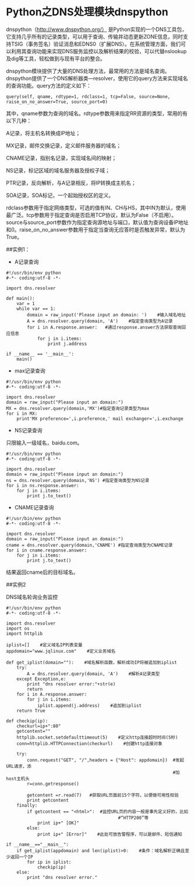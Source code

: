 # Python之DNS处理模块dnspython

dnspython（http://www.dnspython.org/） 是Python实现的一个DNS工具包，它支持几乎所有的记录类型，可以用于查询、传输并动态更新ZONE信息，同时支持TSIG（事务签名）验证消息和EDNS0（扩展DNS）。在系统管理方面，我们可以利用其查询功能来实现DNS服务监控以及解析结果的校验，可以代替nslookup及dig等工具，轻松做到与现有平台的整合。

dnspython模块提供了大量的DNS处理方法，最常用的方法是域名查询。dnspython提供了一个DNS解析器类—resolver，使用它的query方法来实现域名的查询功能。query方法的定义如下：
 
```
query(self, qname, rdtype=1, rdclass=1, tcp=False, source=None, raise_on_no_answer=True, source_port=0) 

```

其中，qname参数为查询的域名。rdtype参数用来指定RR资源的类型，常用的有以下几种：

A记录，将主机名转换成IP地址；

MX记录，邮件交换记录，定义邮件服务器的域名；

CNAME记录，指别名记录，实现域名间的映射；

NS记录，标记区域的域名服务器及授权子域；

PTR记录，反向解析，与A记录相反，将IP转换成主机名；

SOA记录，SOA标记，一个起始授权区的定义。

rdclass参数用于指定网络类型，可选的值有IN、CH与HS，其中IN为默认，使用最广泛。tcp参数用于指定查询是否启用TCP协议，默认为False（不启用）。source与source_port参数作为指定查询源地址与端口，默认值为查询设备IP地址和0。raise_on_no_answer参数用于指定当查询无应答时是否触发异常，默认为True。

##实例1：

* A记录查询

```
#!/usr/bin/env python
#-*- coding:utf-8 -*-

import dns.resolver

def main():
    var = 1
    while var == 1:
        domain = raw_input('Please input an domain: ')    #输入域名地址
        A = dns.resolver.query(domain, 'A')    #指定查询类型为A记录
        for i in A.response.answer:   #通过response.answer方法获取查询回应信息
            for j in i.items:
                print j.address

if __name__ == '__main__':
    main()
```

* max记录查询

```
#!/usr/bin/env python
#-*- coding:utf-8 -*-

import dns.resolver
domain = raw_input("Please input an domain:")
MX = dns.resolver.query(domain,'MX')#指定查询记录类型为max
for i in MX:
    print'MX preference=',i.preference,' mail exchanger=',i.exchange

```

* NS记录查询

只限输入一级域名，baidu.com。
```
#!/usr/bin/env python
#-*- coding:utf-8 -*-

import dns.resolver
domain = raw_input("Please input an domain:")
ns = dns.resolver.query(domain,'NS') #指定查询类型为NS记录
for i in ns.response.answer:
    for j in i.items:
        print j.to_text()

```
* CNAME记录查询

```
#!/usr/bin/env python
#-*- coding:utf-8 -*-

import dns.resolver
domain = raw_input("Please input an domain:")
cname = dns.resolver.query(domain,'CNAME') #指定查询类型为CNAME记录
for i in cname.response.answer:
    for j in i.items:
        print j.to_text()

```
结果返回cname后的目标域名。

##实例2

DNS域名轮询业务监控

```
#!/usr/bin/env python
#-*- coding:utf-8 -*-

import dns.resolver
import os
import httplib

iplist=[]    #定义域名IP列表变量
appdomain="www.jqlinux.com"    #定义业务域名

def get_iplist(domain=""):    #域名解析函数，解析成功IP将被追加到iplist
    try:
        A = dns.resolver.query(domain, 'A')    #解析A记录类型
    except Exception,e:
        print "dns resolver error:"+str(e)
        return
    for i in A.response.answer:
        for j in i.items:
            iplist.append(j.address)    #追加到iplist
    return True

def checkip(ip):
    checkurl=ip+":80"
    getcontent=""
    httplib.socket.setdefaulttimeout(5)    #定义http连接超时时间(5秒)
    conn=httplib.HTTPConnection(checkurl)    #创建http连接对象

    try:
        conn.request("GET", "/",headers = {"Host": appdomain})  #发起URL请求，添
                                                                #加host主机头
        r=conn.getresponse()

        getcontent =r.read(7)   #获取URL页面前15个字符，以便做可用性校验
        print getcontent
    finally:
        if getcontent == "<html>":  #监控URL页的内容一般是事先定义好的，比如
                                           #“HTTP200”等
            print ip+" [OK]"
        else:
            print ip+" [Error]"    #此处可放告警程序，可以是邮件、短信通知

if __name__=="__main__":
    if get_iplist(appdomain) and len(iplist)>0:    #条件：域名解析正确且至少返回一个IP
        for ip in iplist:
            checkip(ip)
    else:
        print "dns resolver error."
```
